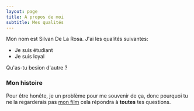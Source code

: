 ```yaml
---
layout: page
title: A propos de moi
subtitle: Mes qualités
---
```


Mon nom est Silvan De La Rosa. J'ai les qualités suivantes:

- Je suis étudiant
- Je suis loyal

Qu'as-tu besion d'autre ?

### Mon histoire

Pour être honête, je un problème pour me souvenir de ça, donc pourquoi tu ne la regarderais pas [mon film](https://www.youtube.com/watch?v=dQw4w9WgXcQ) cela répondra à **toutes** tes questions.
